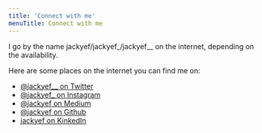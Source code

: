 ```yaml
---
title: 'Connect with me'
menuTitle: Connect with me
---
```


I go by the name jackyef/jackyef_/jackyef__ on the internet, depending on the availability.

Here are some places on the internet you can find me on:
* [@jackyef__ on Twitter](https://twitter.com/jackyef__)
* [@jackyef_ on Instagram](https://instagram.com/jackyef_)
* [@jackyef on Medium](https://medium.com/@jackyef)
* [@jackyef on Github](https://medium.com/@jackyef)
* [jackyef on KinkedIn](https://www.linkedin.com/in/jackyef/)
